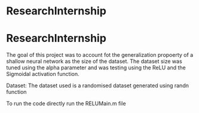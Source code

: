 # ResearchInternship

# ResearchInternship

The goal of this project was to account fot the generalization propoerty of a shallow neural network as the size of the dataset. The dataset size was tuned using the alpha parameter and was testing using the ReLU and the Sigmoidal activation function.

Dataset: The dataset used is a randomised dataset generated using randn function


To run the code directly run the RELUMain.m file
